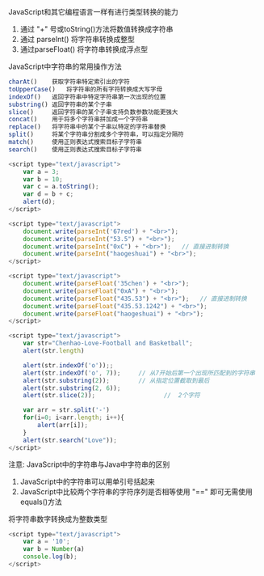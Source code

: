 JavaScript和其它编程语言一样有进行类型转换的能力
1) 通过 "+" 号或toString()方法将数值转换成字符串
2) 通过 parseInt() 将字符串转换成整型
3) 通过parseFloat() 将字符串转换成浮点型

JavaScript中字符串的常用操作方法
```javascript
charAt()	获取字符串特定索引出的字符
toUpperCase()	将字符串的所有字符转换成大写字母
indexOf()	返回字符串中特定字符串第一次出现的位置
substring()	返回字符串的某个子串
slice()		返回字符串的某个子串支持负数参数功能更强大
concat()	用于将多个字符串拼加成一个字符串
replace()	将字符串中的某个子串以特定的字符串替换
split()		将某个字符串分割成多个字符串，可以指定分隔符
match()		使用正则表达式搜索目标子字符串
search()	使用正则表达式搜索目标子字符串
```

```javascript
<script type="text/javascript">
    var a = 3;
    var b = 10;
    var c = a.toString();
    var d = b + c;
    alert(d);
</script>        
```

```javascript
<script type="text/javascript">
    document.write(parseInt('67red') + "<br>");
    document.write(parseInt("53.5") + "<br>");
    document.write(parseInt("0xC") + "<br>");   // 直接进制转换
    document.write(parseInt("haogeshuai") + "<br>");       
</script>
```

```javascript
<script type="text/javascript">
    document.write(parseFloat('35chen') + "<br>");
    document.write(parseFloat("0xA") + "<br>");
    document.write(parseFloat("435.53") + "<br>");   // 直接进制转换
    document.write(parseFloat("435.53.1242") + "<br>");       
    document.write(parseFloat("haogeshuai") + "<br>");       
</script>
```

```javascript
<script type="text/javascript">
    var str="Chenhao-Love-Football and Basketball";
    alert(str.length)

    alert(str.indexOf('o'));;
    alert(str.indexOf('o', 7));		// 从7开始后第一个出现所匹配到的字符串
    alert(str.substring(2));        // 从指定位置截取到最后
    alert(str.substring(2, 6));
    alert(str.slice(2));                   //  2个字符

    var arr = str.split('-')
    for(i=0; i<arr.length; i++){
        alert(arr[i]);
    }
    alert(str.search("Love"));
</script>
```

注意: JavaScript中的字符串与Java中字符串的区别
1) JavaScript中的字符串可以用单引号括起来
2) JavaScript中比较两个字符串的字符序列是否相等使用 "==" 即可无需使用equals()方法

将字符串数字转换成为整数类型
```javascript
<script type="text/javascript">
    var a = '10';
    var b = Number(a)
    console.log(b);
</script>
```
